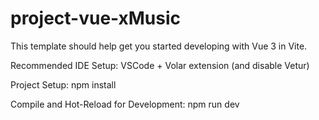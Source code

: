 # project-vue-xMusic
This template should help get you started developing with Vue 3 in Vite.

Recommended IDE Setup:
VSCode + Volar extension (and disable Vetur)


Project Setup:
npm install

Compile and Hot-Reload for Development:
npm run dev

